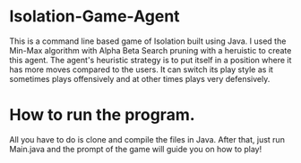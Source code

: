 # Isolation-Game-Agent

This is a command line based game of Isolation built using Java.  I used the Min-Max algorithm with Alpha Beta Search pruning with a heruistic
to create this agent.  The agent's heuristic strategy is to put itself in a position where it has more moves compared to the users.  It can
switch its play style as it sometimes plays offensively and at other times plays very defensively.  

# How to run the program.
All you have to do is clone and compile the files in Java.  After that, just run Main.java and the prompt of the game will guide you on how to play!


